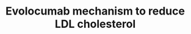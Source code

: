 ---
annotations:
- id: PW:0000752
  parent: classic metabolic pathway
  type: Pathway Ontology
  value: altered cholesterol biosynthetic pathway
- id: PW:0000754
  parent: drug pathway
  type: Pathway Ontology
  value: drug pathway
- id: CL:0000182
  parent: native cell
  type: Cell Type Ontology
  value: hepatocyte
- id: PW:0001347
  parent: regulatory pathway
  type: Pathway Ontology
  value: altered cholesterol transport pathway
authors:
- AlexanderPico
- Egonw
- MaintBot
- Susan
- DeSl
- Eweitz
- Marvin M2
- Mkutmon
- Larsgw
citedin: ''
communities:
- Diseases
description: 'Evolocumab (Repatha) is an injectable monoclonal antibody that reduces
  LDL cholesterol levels. A limited quantity of LDL cholesterol is extracted from
  circulative blood when PCSK9-bound LDLR is degraded upon internalization in liver
  cells. Evolocumab competitively binds PCSK9 away from LDLR complexes, which allows
  LDLR to be recycled, returning to the surface and clearing additional molecules
  of LDL cholesterol. '
last-edited: 2024-02-17
ndex: c1d48fa4-8b66-11eb-9e72-0ac135e8bacf
organisms:
- Homo sapiens
redirect_from:
- /index.php/Pathway:WP3408
- /instance/WP3408
- /instance/WP3408_r128627
revision: r128627
schema-jsonld:
- '@context': https://schema.org/
  '@id': https://wikipathways.github.io/pathways/WP3408.html
  '@type': Dataset
  creator:
    '@type': Organization
    name: WikiPathways
  description: 'Evolocumab (Repatha) is an injectable monoclonal antibody that reduces
    LDL cholesterol levels. A limited quantity of LDL cholesterol is extracted from
    circulative blood when PCSK9-bound LDLR is degraded upon internalization in liver
    cells. Evolocumab competitively binds PCSK9 away from LDLR complexes, which allows
    LDLR to be recycled, returning to the surface and clearing additional molecules
    of LDL cholesterol. '
  keywords:
  - Evolocumab
  - LDL-C
  - LDLR
  - PCSK9
  license: CC0
  name: Evolocumab mechanism to reduce LDL cholesterol
seo: CreativeWork
title: Evolocumab mechanism to reduce LDL cholesterol
wpid: WP3408
---